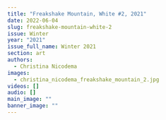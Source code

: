 ```yaml
---
title: "Freakshake Mountain, White #2, 2021"
date: 2022-06-04
slug: freakshake-mountain-white-2
issue: Winter
year: "2021"
issue_full_name: Winter 2021
section: art
authors:
  - Christina Nicodema
images:
  - christina_nicodema_freakshake_mountain_2.jpg
videos: []
audio: []
main_image: ""
banner_image: ""
---
```

